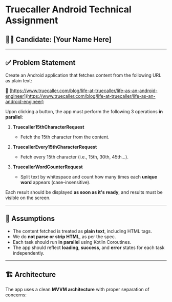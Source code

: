 # Truecaller Android Technical Assignment

## 👨‍💻 Candidate: [Your Name Here]

---

## ✅ Problem Statement

Create an Android application that fetches content from the following URL as plain text:

🔗 [https://www.truecaller.com/blog/life-at-truecaller/life-as-an-android-engineer](https://www.truecaller.com/blog/life-at-truecaller/life-as-an-android-engineer)

Upon clicking a button, the app must perform the following 3 operations **in parallel**:

1. **Truecaller15thCharacterRequest**
   - Fetch the 15th character from the content.

2. **TruecallerEvery15thCharacterRequest**
   - Fetch every 15th character (i.e., 15th, 30th, 45th...).

3. **TruecallerWordCounterRequest**
   - Split text by whitespace and count how many times each **unique word** appears (case-insensitive).

Each result should be displayed **as soon as it's ready**, and results must be visible on the screen.

---

## 🧠 Assumptions

- The content fetched is treated as **plain text**, including HTML tags.  
- We do **not parse or strip HTML**, as per the spec.
- Each task should run **in parallel** using Kotlin Coroutines.
- The app should reflect **loading**, **success**, and **error** states for each task independently.

---

## 🏗️ Architecture

The app uses a clean **MVVM architecture** with proper separation of concerns:

